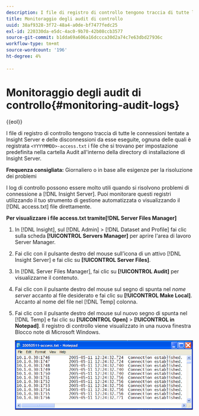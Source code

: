 ```yaml
---
description: I file di registro di controllo tengono traccia di tutte le connessioni tentate a Insight Server e delle disconnessioni da esse eseguite, ognuna delle quali è registrata <yyyymmdd>I file -access.txt si trovano per impostazione predefinita nella cartella Audit all'interno della directory di installazione di Insight Server.
title: Monitoraggio degli audit di controllo
uuid: 38af9328-3f72-48a4-a0de-bf7477fedc25
exl-id: 220330da-e5dc-4ac0-9b70-42b08ccb3577
source-git-commit: b1dda69a606a16dccca30d2a74c7e63dbd27936c
workflow-type: tm+mt
source-wordcount: '196'
ht-degree: 4%

---
```


# Monitoraggio degli audit di controllo{#monitoring-audit-logs}

{{eol}}

I file di registro di controllo tengono traccia di tutte le connessioni tentate a Insight Server e delle disconnessioni da esse eseguite, ognuna delle quali è registrata `<YYYYMMDD>-access.txt` i file che si trovano per impostazione predefinita nella cartella Audit all&#39;interno della directory di installazione di Insight Server.

**Frequenza consigliata:** Giornaliero o in base alle esigenze per la risoluzione dei problemi

I log di controllo possono essere molto utili quando si risolvono problemi di connessione a [!DNL Insight Server]. Puoi monitorare questi registri utilizzando il tuo strumento di gestione automatizzata o visualizzando il [!DNL access.txt] file direttamente.

**Per visualizzare i file access.txt tramite[!DNL Server Files Manager]**

1. In [!DNL Insight], sul [!DNL Admin] > [!DNL Dataset and Profile] fai clic sulla scheda **[!UICONTROL Servers Manager]** per aprire l&#39;area di lavoro Server Manager.
1. Fai clic con il pulsante destro del mouse sull’icona di un attivo [!DNL Insight Server] e fai clic su **[!UICONTROL Server Files]**.
1. In [!DNL Server Files Manager], fai clic su **[!UICONTROL Audit]** per visualizzarne il contenuto.
1. Fai clic con il pulsante destro del mouse sul segno di spunta nel *nome server* accanto al file desiderato e fai clic su **[!UICONTROL Make Local]**. Accanto al nome del file nel [!DNL Temp] colonna.
1. Fai clic con il pulsante destro del mouse sul nuovo segno di spunta nel [!DNL Temp] e fai clic su **[!UICONTROL Open]** > **[!UICONTROL in Notepad]**. Il registro di controllo viene visualizzato in una nuova finestra Blocco note di Microsoft Windows.

   ![Informazioni sul passaggio](assets/cfg_accesscontrol_accessFile.png)
